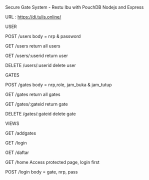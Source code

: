 Secure Gate System - Restu Ibu with PouchDB Nodejs and Express

URL : https://di.tulis.online/

USER

POST /users
body = nrp & password

GET /users 
return all users

GET /users/:userid 
return user

DELETE /users/:userid
delete user


GATES

POST /gates
body = nrp,role, jam_buka & jam_tutup

GET /gates
return all gates

GET /gates/:gateid
return gate

DELETE /gates/:gateid
delete gate


VIEWS

GET /addgates

GET /login

GET /daftar

GET /home
Access protected page, login first


POST /login
body = gate, nrp, pass
